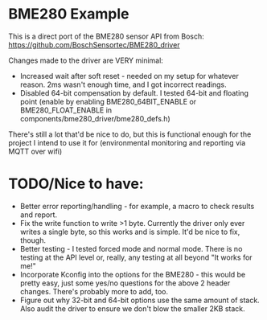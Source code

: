 # BME280 Example

This is a direct port of the BME280 sensor API from Bosch: https://github.com/BoschSensortec/BME280_driver

Changes made to the driver are VERY minimal:
 * Increased wait after soft reset - needed on my setup for whatever reason. 2ms wasn't enough time, and I got incorrect readings.
 * Disabled 64-bit compensation by default. I tested 64-bit and floating point (enable by enabling BME280_64BIT_ENABLE or BME280_FLOAT_ENABLE in components/bme280_driver/bme280_defs.h)
 
 There's still a lot that'd be nice to do, but this is functional enough for the project I intend to use it for (environmental monitoring and reporting via MQTT over wifi)
 
# TODO/Nice to have:
 * Better error reporting/handling - for example, a macro to check results and report.
 * Fix the write function to write >1 byte. Currently the driver only ever writes a single byte, so this works and is simple. It'd be nice to fix, though.
 * Better testing - I tested forced mode and normal mode. There is no testing at the API level or, really, any testing at all beyond "It works for me!"
 * Incorporate Kconfig into the options for the BME280 - this would be pretty easy, just some yes/no questions for the above 2 header changes. There's probably more to add, too.
 * Figure out why 32-bit and 64-bit options use the same amount of stack. Also audit the driver to ensure we don't blow the smaller 2KB stack.
